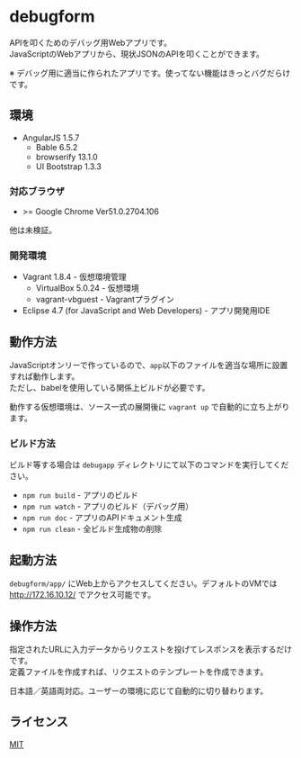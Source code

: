# debugform
APIを叩くためのデバッグ用Webアプリです。  
JavaScriptのWebアプリから、現状JSONのAPIを叩くことができます。

※ デバッグ用に適当に作られたアプリです。使ってない機能はきっとバグだらけです。

## 環境
* AngularJS 1.5.7
    * Bable 6.5.2
    * browserify 13.1.0
    * UI Bootstrap 1.3.3

### 対応ブラウザ
* &gt;= Google Chrome Ver51.0.2704.106

他は未検証。

### 開発環境
* Vagrant 1.8.4 - 仮想環境管理
    * VirtualBox 5.0.24 - 仮想環境
    * vagrant-vbguest - Vagrantプラグイン
* Eclipse 4.7 (for JavaScript and Web Developers) - アプリ開発用IDE

## 動作方法
JavaScriptオンリーで作っているので、`app`以下のファイルを適当な場所に設置すれば動作します。  
ただし、babelを使用している関係上ビルドが必要です。

動作する仮想環境は、ソース一式の展開後に `vagrant up` で自動的に立ち上がります。

### ビルド方法
ビルド等する場合は `debugapp` ディレクトリにて以下のコマンドを実行してください。

* `npm run build` - アプリのビルド
* `npm run watch` - アプリのビルド（デバッグ用）
* `npm run doc` - アプリのAPIドキュメント生成
* `npm run clean` - 全ビルド生成物の削除

## 起動方法
`debugform/app/` にWeb上からアクセスしてください。デフォルトのVMでは http://172.16.10.12/ でアクセス可能です。

## 操作方法
指定されたURLに入力データからリクエストを投げてレスポンスを表示するだけです。  
定義ファイルを作成すれば、リクエストのテンプレートを作成できます。

日本語／英語両対応。ユーザーの環境に応じて自動的に切り替わります。

## ライセンス
[MIT](https://github.com/ktanakaj/debugform/blob/master/LICENSE)
